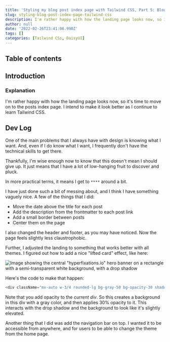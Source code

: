 ```yaml
---
title: 'Styling my blog post index page with Tailwind CSS, Part 5: Blog Pages'
slug: styling-blog-post-index-page-tailwind-css
description: I'm rather happy with how the landing page looks now, so it's time to move on to the posts index page. I intend to make it look better as I continue to learn.
author: null
date: '2022-02-26T23:41:06.990Z'
tags: []
categories: [Tailwind CSs, DaisyUI]
---
```


## Table of contents

## Introduction

### Explanation

I'm rather happy with how the landing page looks now, so it's time to move on to the posts index page. I intend to make it look better as I continue to learn Tailwind CSS.

## Dev Log

One of the main problems that I always have with design is knowing what I want. And, even if I do know what I want, I frequently don't have the technical skills to get there.

Thankfully, I'm wise enough now to know that this doesn't mean I should give up. It just means that I have a lot of low-hanging fruit to discover and pluck.

In more practical terms, it means I get to `****` around a bit.

I have just done such a bit of messing about, and I think I have something vaguely nice. A few of the things that I did:

- Move the date above the title for each post
- Add the description from the frontmatter to each post link
- Add a small border between posts
- Center them on the page

I also changed the header and footer, as you may have noticed. Now the page feels slightly less claustrophobic.

Further, I adjusted the landing to something that works better with all themes. I figured out how to add a nice "lifted card" effect, like here:

![Image showing the central "hyperfixations.io" hero banner on a rectangle with a semi-transparent white background, with a drop shadow](/Screen%20Shot%202022-02-26%20at%204.40.34%20PM.png)

Here's the code to make that happen:

```js
<div className="mx-auto w-3/4 rounded-lg bg-gray-50 bg-opacity-30 shadow">
```

Note that you add opacity to the *current div*. So this creates a background in this div with a gray color, and then applies 30% opacity to it. This interacts with the drop shadow and the background to look like it's slightly elevated.

Another thing that I did was add the navigation bar on top.
I wanted it to be accessible from anywhere, and for users to be able to change the theme from the home page.
